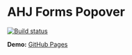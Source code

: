 # AHJ Forms Popover

[![Build status](https://ci.appveyor.com/api/projects/status/<PROJECT_ID>?svg=true)](https://ci.appveyor.com/project/<USERNAME>/<PROJECT_NAME>)

**Demo:** [GitHub Pages](https://<USERNAME>.github.io/<PROJECT_NAME>)
